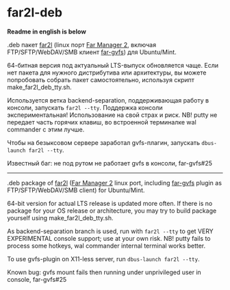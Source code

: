 # far2l-deb

**Readme in english is below**

.deb пакет [far2l](https://github.com/elfmz/far2l) (linux порт [Far Manager 2](http://www.farmanager.com/index.php?l=ru), включая FTP/SFTP/WebDAV/SMB клиент [far-gvfs](https://github.com/cycleg/far-gvfs)) для Ubuntu/Mint.

64-битная версия под актуальный LTS-выпуск обновляется чаще. Если нет пакета для нужного дистрибутива или архитектуры, вы можете попробовать собрать пакет самостоятельно, используя скрипт make_far2l_deb_tty.sh.

Используется ветка backend-separation, поддерживающая работу в консоли, запускать `far2l --tty`. Поддержка консоли экспериментальная! Использование на свой страх и риск. NB! putty не передает часть горячих клавиш, во встроенной терминалке wal commander с этим лучше.

Чтобы на безыксовом сервере заработал gvfs-плагин, запускать `dbus-launch far2l --tty`.

Известный баг: не под рутом не работает gvfs в консоли, far-gvfs#25

---

.deb package of [far2l](https://github.com/elfmz/far2l) ([Far Manager 2](http://www.farmanager.com/index.php?l=en) linux port, including [far-gvfs](https://github.com/cycleg/far-gvfs) plugin as FTP/SFTP/WebDAV/SMB client) for Ubuntu/Mint.

64-bit version for actual LTS release is updated more often. If there is no package for your OS release or architecture, you may try to build package yourself using make_far2l_deb_tty.sh.

As backend-separation branch is used, run with `far2l --tty` to get VERY EXPERIMENTAL console support; use at your own risk. NB! putty fails to process some hotkeys, wal commander internal terminal works better.

To use gvfs-plugin on X11-less server, run `dbus-launch far2l --tty`.

Known bug: gvfs mount fails then running under unprivileged user in console, far-gvfs#25

